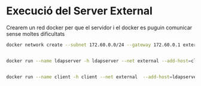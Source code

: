 # Execució del Server External

Crearem un red docker per que el servidor i el docker es puguin comunicar sense moltes dificultats

```bash
docker network create --subnet 172.60.0.0/24 --gateway 172.60.0.1 external

```


```bash

docker run --name ldapserver -h ldapserver --net external --add-host=client:172.60.0.3 --ip 172.60.0.2 -d server 

```


```bash

docker run --name client -h client --net external  --add-host=ldapserver:172.60.0.2 --ip 172.60.0.3 -it client

```
